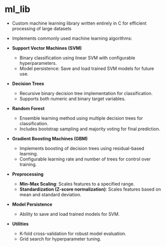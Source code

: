 # ml_lib

- Custom machine learning library written entirely in C for efficient processing of large datasets
- Implements commonly used machine learning algorithms:
- **Support Vector Machines (SVM)**
  - Binary classification using linear SVM with configurable hyperparameters.
  - Model persistence: Save and load trained SVM models for future use.

- **Decision Trees**
  - Recursive binary decision tree implementation for classification.
  - Supports both numeric and binary target variables.
  
- **Random Forest**
  - Ensemble learning method using multiple decision trees for classification.
  - Includes bootstrap sampling and majority voting for final prediction.
  
- **Gradient Boosting Machines (GBM)**
  - Implements boosting of decision trees using residual-based learning.
  - Configurable learning rate and number of trees for control over training.
  
- **Preprocessing**
  - **Min-Max Scaling**: Scales features to a specified range.
  - **Standardization (Z-score normalization)**: Scales features based on mean and standard deviation.
  
- **Model Persistence**
  - Ability to save and load trained models for SVM.
  
- **Utilities**
  - K-fold cross-validation for robust model evaluation.
  - Grid search for hyperparameter tuning.
